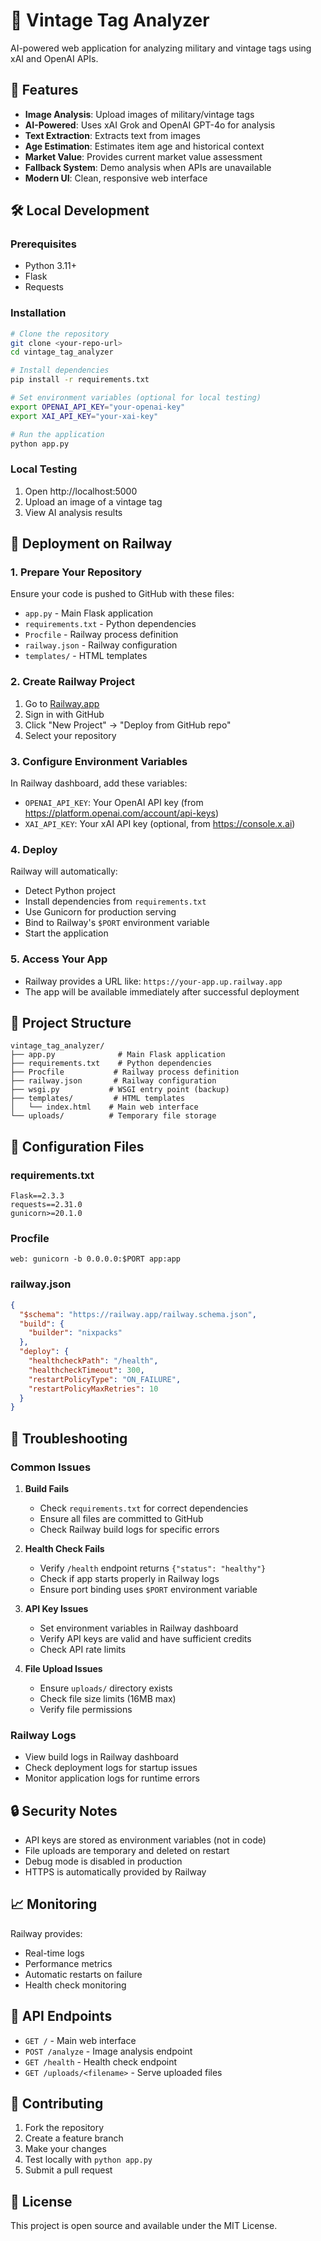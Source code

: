 # 🎯 Vintage Tag Analyzer

AI-powered web application for analyzing military and vintage tags using xAI and OpenAI APIs.

## 🚀 Features

- **Image Analysis**: Upload images of military/vintage tags
- **AI-Powered**: Uses xAI Grok and OpenAI GPT-4o for analysis
- **Text Extraction**: Extracts text from images
- **Age Estimation**: Estimates item age and historical context
- **Market Value**: Provides current market value assessment
- **Fallback System**: Demo analysis when APIs are unavailable
- **Modern UI**: Clean, responsive web interface

## 🛠️ Local Development

### Prerequisites
- Python 3.11+
- Flask
- Requests

### Installation
```bash
# Clone the repository
git clone <your-repo-url>
cd vintage_tag_analyzer

# Install dependencies
pip install -r requirements.txt

# Set environment variables (optional for local testing)
export OPENAI_API_KEY="your-openai-key"
export XAI_API_KEY="your-xai-key"

# Run the application
python app.py
```

### Local Testing
1. Open http://localhost:5000
2. Upload an image of a vintage tag
3. View AI analysis results

## 🚀 Deployment on Railway

### 1. Prepare Your Repository
Ensure your code is pushed to GitHub with these files:
- `app.py` - Main Flask application
- `requirements.txt` - Python dependencies
- `Procfile` - Railway process definition
- `railway.json` - Railway configuration
- `templates/` - HTML templates

### 2. Create Railway Project
1. Go to [Railway.app](https://railway.app)
2. Sign in with GitHub
3. Click "New Project" → "Deploy from GitHub repo"
4. Select your repository

### 3. Configure Environment Variables
In Railway dashboard, add these variables:
- `OPENAI_API_KEY`: Your OpenAI API key (from https://platform.openai.com/account/api-keys)
- `XAI_API_KEY`: Your xAI API key (optional, from https://console.x.ai)

### 4. Deploy
Railway will automatically:
- Detect Python project
- Install dependencies from `requirements.txt`
- Use Gunicorn for production serving
- Bind to Railway's `$PORT` environment variable
- Start the application

### 5. Access Your App
- Railway provides a URL like: `https://your-app.up.railway.app`
- The app will be available immediately after successful deployment

## 📁 Project Structure

```
vintage_tag_analyzer/
├── app.py              # Main Flask application
├── requirements.txt    # Python dependencies
├── Procfile           # Railway process definition
├── railway.json       # Railway configuration
├── wsgi.py           # WSGI entry point (backup)
├── templates/         # HTML templates
│   └── index.html    # Main web interface
└── uploads/          # Temporary file storage
```

## 🔧 Configuration Files

### requirements.txt
```
Flask==2.3.3
requests==2.31.0
gunicorn>=20.1.0
```

### Procfile
```
web: gunicorn -b 0.0.0.0:$PORT app:app
```

### railway.json
```json
{
  "$schema": "https://railway.app/railway.schema.json",
  "build": {
    "builder": "nixpacks"
  },
  "deploy": {
    "healthcheckPath": "/health",
    "healthcheckTimeout": 300,
    "restartPolicyType": "ON_FAILURE",
    "restartPolicyMaxRetries": 10
  }
}
```

## 🚨 Troubleshooting

### Common Issues

1. **Build Fails**
   - Check `requirements.txt` for correct dependencies
   - Ensure all files are committed to GitHub
   - Check Railway build logs for specific errors

2. **Health Check Fails**
   - Verify `/health` endpoint returns `{"status": "healthy"}`
   - Check if app starts properly in Railway logs
   - Ensure port binding uses `$PORT` environment variable

3. **API Key Issues**
   - Set environment variables in Railway dashboard
   - Verify API keys are valid and have sufficient credits
   - Check API rate limits

4. **File Upload Issues**
   - Ensure `uploads/` directory exists
   - Check file size limits (16MB max)
   - Verify file permissions

### Railway Logs
- View build logs in Railway dashboard
- Check deployment logs for startup issues
- Monitor application logs for runtime errors

## 🔒 Security Notes

- API keys are stored as environment variables (not in code)
- File uploads are temporary and deleted on restart
- Debug mode is disabled in production
- HTTPS is automatically provided by Railway

## 📈 Monitoring

Railway provides:
- Real-time logs
- Performance metrics
- Automatic restarts on failure
- Health check monitoring

## 🎯 API Endpoints

- `GET /` - Main web interface
- `POST /analyze` - Image analysis endpoint
- `GET /health` - Health check endpoint
- `GET /uploads/<filename>` - Serve uploaded files

## 🤝 Contributing

1. Fork the repository
2. Create a feature branch
3. Make your changes
4. Test locally with `python app.py`
5. Submit a pull request

## 📄 License

This project is open source and available under the MIT License.


